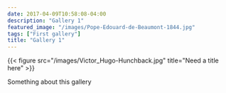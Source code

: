 ```yaml
---
date: 2017-04-09T10:58:08-04:00
description: "Gallery 1"
featured_image: "/images/Pope-Edouard-de-Beaumont-1844.jpg"
tags: ["First gallery"]
title: "Gallery 1"
---
```


{{< figure src="/images/Victor_Hugo-Hunchback.jpg" title="Need a title here" >}}

Something about this gallery